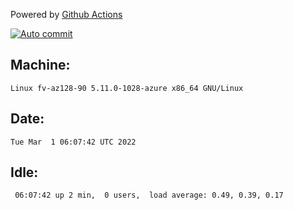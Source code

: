 Powered by [Github Actions](https://github.com/features/actions)

[![Auto commit](https://github.com/gyfary/workstation/workflows/Auto%20commit/badge.svg)](https://github.com/gyfary/workstation/actions?query=workflow%3A%22Auto+commit%22)

## Machine:
```
Linux fv-az128-90 5.11.0-1028-azure x86_64 GNU/Linux
```
## Date:
```
Tue Mar  1 06:07:42 UTC 2022
```
## Idle:
```
 06:07:42 up 2 min,  0 users,  load average: 0.49, 0.39, 0.17
```
